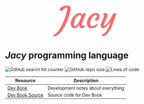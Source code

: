 <div align="center">
    <img src="img/JacyLarge.png" height="100">
</div>

# *Jacy* programming language

![GitHub search hit counter](https://img.shields.io/github/search/jacylang/Jacy/meow?color=%23f36d6c&style=for-the-badge)
![GitHub repo size](https://img.shields.io/github/repo-size/jacylang/Jacy?color=%23f36d6c&style=for-the-badge)
![Lines of code](https://img.shields.io/tokei/lines/github/jacylang/jacy?color=f36d6c&style=for-the-badge)

| Resource | Description |
| --- | --- |
| [Dev Book](https://jacylang.github.io/Jacy-Dev-Book/) | Development notes about everything |
| [Dev Book Source](https://github.com/jacylang/Jacy-Dev-Book) | Source code for Dev Book |
